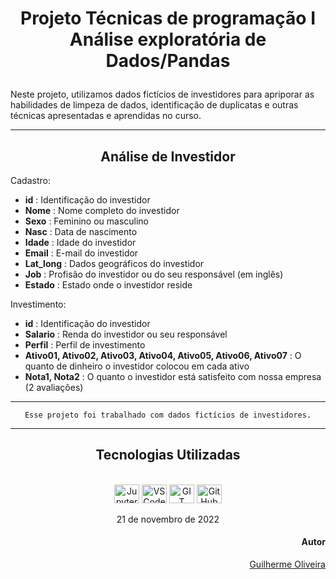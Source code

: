 <div align="center"><h1>

Projeto Técnicas de programação I <br>
Análise exploratória de Dados/Pandas

</h1></div>

Neste projeto, utilizamos dados fictícios de investidores para apriporar as habilidades de limpeza de dados, identificação de duplicatas e outras técnicas apresentadas e aprendidas no curso.

***

<div align="center">
<h2>Análise de Investidor </h2>
</div>

Cadastro:

- **id** : Identificação do investidor
- **Nome** : Nome completo do investidor
- **Sexo** : Feminino ou masculino
- **Nasc** : Data de nascimento
- **Idade** : Idade do investidor
- **Email** : E-mail do investidor
- **Lat_long** : Dados geográficos do investidor
- **Job** : Profisão do investidor ou do seu responsável (em inglês)
- **Estado** : Estado onde o investidor reside

Investimento:

- **id** : Identificação do investidor
- **Salario** : Renda do investidor ou seu responsável
- **Perfil** : Perfil de investimento
- **Ativo01, Ativo02, Ativo03, Ativo04, Ativo05, Ativo06, Ativo07** : O quanto de dinheiro o investidor colocou em cada ativo
- **Nota1, Nota2** : O quanto o investidor está satisfeito com nossa empresa (2 avaliações)

***

<div align="center">

    Esse projeto foi trabalhado com dados fictícios de investidores.

</div>

***
<div align="center">
        <h2> Tecnologias Utilizadas </h2><br>
    <img align="center" alt="Jupyter" height="30" width="40" src="https://cdn.jsdelivr.net/gh/devicons/devicon/icons/jupyter/jupyter-plain-wordmark.svg">
    <img align="center" alt="VSCode" height="30" width="40" src="https://cdn.jsdelivr.net/gh/devicons/devicon/icons/vscode/vscode-original.svg">
    <img align="center" alt="GIT" height="30" width="40" src="https://cdn.jsdelivr.net/gh/devicons/devicon/icons/git/git-original.svg">
    <img align="center" alt="GitHub" height="30" width="40" src="https://cdn.jsdelivr.net/gh/devicons/devicon/icons/github/github-original.svg">
</div>

<div style="display: inline_block" align="center"><br>
21 de novembro de 2022 <br>
</div>

<div align="right">
<h4>Autor</h4>
    
[Guilherme Oliveira](https://github.com/guioliveiras)

</div>
